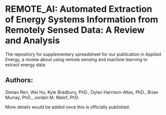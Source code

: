 # REMOTE_AI: Automated Extraction of Energy Systems Information from Remotely Sensed Data: A Review and Analysis
The repository for supplementary spreadsheet for our publication in Applied Energy, a review about using remote sensing and machine learning to extract energy data

## Authors:
Simiao Ren, Wei Hu, Kyle Bradbury, PhD., Dylan Harrison-Atlas, PhD., Brian Murray, PhD., Jordan M. Malof, PhD.

More details would be added once this is officially published.
